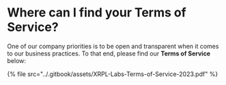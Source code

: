 # Where can I find your Terms of Service?

One of our company priorities is to be open and transparent when it comes to our business practices. To that end, please find our **Terms of Service** below:

{% file src="../.gitbook/assets/XRPL-Labs-Terms-of-Service-2023.pdf" %}

